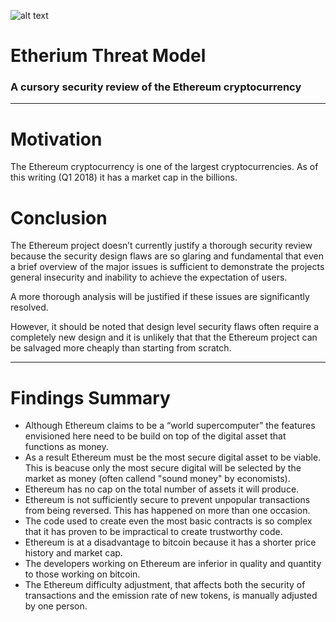 ![alt text](https://user-images.githubusercontent.com/32912678/35408498-5682d3bc-01dd-11e8-8e37-08abbde89976.png "Bitcoin code vortex")
# Etherium Threat Model
### A cursory security review of the Ethereum cryptocurrency

---

# Motivation
The Ethereum cryptocurrency is one of the largest cryptocurrencies. 
As of this writing (Q1 2018) it has a market cap in the billions.

# Conclusion
The Ethereum project doesn’t currently justify 
a thorough security review because the security design flaws 
are so glaring and fundamental that even a brief overview 
of the major issues is sufficient to demonstrate 
the projects general insecurity and 
inability to achieve the expectation of users.

A more thorough analysis will be justified 
if these issues are significantly resolved.

However, it should be noted that design level 
security flaws often require a completely new 
design and it is unlikely that 
that the Ethereum project can be salvaged 
more cheaply than starting from scratch.

---

# Findings Summary
* Although Ethereum claims to be a “world supercomputer” 
the features envisioned here 
need to be build on top of the digital asset that functions as money.
* As a result Ethereum must be the most secure digital asset to be viable. 
This is beacuse only the most secure digital will be selected by the market
as money (often callend "sound money" by economists). 
* Ethereum has no cap on the total number of assets it will produce.
* Ethereum is not sufficiently secure 
to prevent unpopular transactions from being reversed. 
This has happened on more than one occasion.
* The code used to create even the most basic contracts is so complex 
that it has proven to be impractical to create trustworthy code.
* Ethereum is at a disadvantage to bitcoin 
because it has a shorter price history and market cap.
* The developers working on Ethereum are inferior 
in quality and quantity to those working on bitcoin.
* The Ethereum difficulty adjustment, that affects both the security of transactions 
and the emission rate of new tokens, is manually adjusted by one person.






